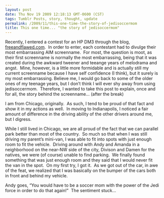 ```yaml
---
layout: post
date: Thu Nov 19 2009 12:18:13 GMT-0600 (CST)
tags: Tumblr Posts, story, thought, update
permalink: /2009/11/this-one-time-the-story-of-jedisoccermom
title: This one time... "the story of jedisoccermom"
---
```


Recently, I entered a contest for an HP DM3 through the blog, [freeandflawed.com](http://freeandflawed.com/).  In order to enter, each contestant had to divulge their most embarrassing AIM screenname.  For most, the question is moot, as their first screenname is normally the most embarrassing, being that it was created during the awkward tweener and teeange years of melodrama and angst.  Mine, however, is a little more formidable and is actually still my current screenname because I have self confidence (I think), but it surely is my most embarrassing. Believe me, I would go back to some of the older ones of my teenage years, but I don’t think I will ever shy away from using jedisoccermom.  Therefore, I wanted to take this post to explain, once and for all, the story behind the screenname… (after the break)

I am from Chicago, originally.  As such, I tend to be proud of that fact and show it in my actions as well.  In moving to Indianapolis, I noticed a fair amount of difference in the driving ability of the other drivers around me, but I digress.

While I still lived in Chicago, we are all proud of the fact that we can parallel park better than most of the country.  So much so that when I was still driving my parent’s mini-van, I was able to fit into spots with just enough room to fit the vehicle.  Driving around with Andy and Amanda in a neighborhood on the near-NW side of the city, Divison and Damen for the natives, we were (of course) unable to find parking.  We finally found something that was just enough room and they said that I would never fit the van in the spot.  On my first try, I got it.  As we got out of the car, in awe of the feat, we realized that I was basically on the bumper of the cars both in front and behind my vehicle.

Andy goes, “You would have to be a soccer mom with the power of the Jedi force in order to do that again!"  The sentiment stuck…
